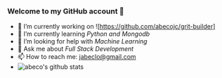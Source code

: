 ### Welcome to my GitHub account 👋

- 🔭  I’m currently working on ![https://github.com/abecojc/grit-builder]
- 🌱  I’m currently learning *Python and Mongodb*
- 🤔  I’m looking for help with *Machine Learning*
- 💬  Ask me about *Full Stack Development*
- 📫  How to reach me: jabeclo@gmail.com
- ![abeco's github stats](https://github-readme-stats.vercel.app/api?username=abecojc)
